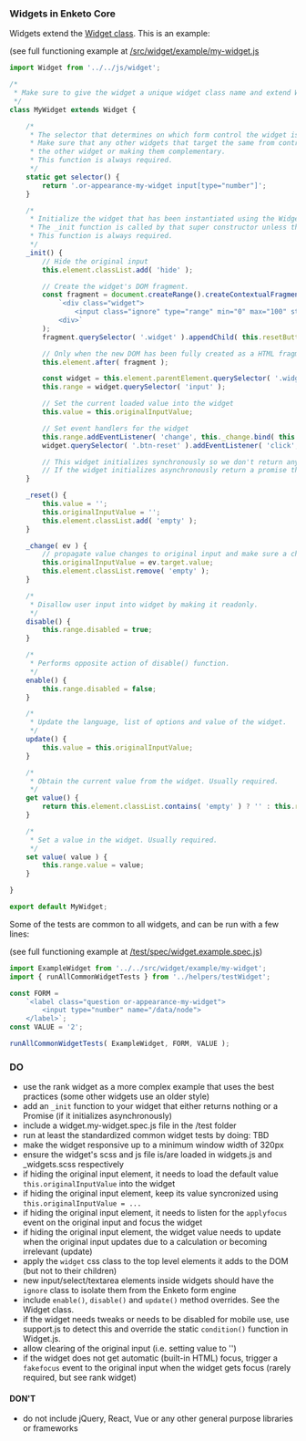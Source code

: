 ### Widgets in Enketo Core

Widgets extend the [Widget class](../src/js/widget.js). This is an example:

(see full functioning example at [/src/widget/example/my-widget.js](../src/widget/example/my-widget.js)
```js
import Widget from '../../js/widget';

/*
 * Make sure to give the widget a unique widget class name and extend Widget.
 */
class MyWidget extends Widget {

    /*
     * The selector that determines on which form control the widget is instantiated. 
     * Make sure that any other widgets that target the same from control are not interfering with this widget by disabling
     * the other widget or making them complementary.
     * This function is always required.
     */
    static get selector() {
        return '.or-appearance-my-widget input[type="number"]';
    }

    /*
     * Initialize the widget that has been instantiated using the Widget (super) constructor.
     * The _init function is called by that super constructor unless that constructor is overridden.
     * This function is always required.
     */
    _init() {
        // Hide the original input
        this.element.classList.add( 'hide' );

        // Create the widget's DOM fragment.
        const fragment = document.createRange().createContextualFragment(
            `<div class="widget">
                <input class="ignore" type="range" min="0" max="100" step="1"/>
            <div>`
        );
        fragment.querySelector( '.widget' ).appendChild( this.resetButtonHtml );

        // Only when the new DOM has been fully created as a HTML fragment, we append it.
        this.element.after( fragment );

        const widget = this.element.parentElement.querySelector( '.widget' );
        this.range = widget.querySelector( 'input' );

        // Set the current loaded value into the widget
        this.value = this.originalInputValue;

        // Set event handlers for the widget
        this.range.addEventListener( 'change', this._change.bind( this ) );
        widget.querySelector( '.btn-reset' ).addEventListener( 'click', this._reset.bind( this ) );

        // This widget initializes synchronously so we don't return anything.
        // If the widget initializes asynchronously return a promise that resolves to `this`.
    }

    _reset() {
        this.value = '';
        this.originalInputValue = '';
        this.element.classList.add( 'empty' );
    }

    _change( ev ) {
        // propagate value changes to original input and make sure a change event is fired
        this.originalInputValue = ev.target.value;
        this.element.classList.remove( 'empty' );
    }

    /*
     * Disallow user input into widget by making it readonly.
     */
    disable() {
        this.range.disabled = true;
    }

    /*
     * Performs opposite action of disable() function.
     */
    enable() {
        this.range.disabled = false;
    }

    /*
     * Update the language, list of options and value of the widget.
     */
    update() {
        this.value = this.originalInputValue;
    }

    /*
     * Obtain the current value from the widget. Usually required.
     */
    get value() {
        return this.element.classList.contains( 'empty' ) ? '' : this.range.value;
    }

    /*
     * Set a value in the widget. Usually required.
     */
    set value( value ) {
        this.range.value = value;
    }

}

export default MyWidget;
```

Some of the tests are common to all widgets, and can be run with a few lines:

(see full functioning example at [/test/spec/widget.example.spec.js](../test/spec/widget.example.spec.js))
```js
import ExampleWidget from '../../src/widget/example/my-widget';
import { runAllCommonWidgetTests } from '../helpers/testWidget';

const FORM = 
    `<label class="question or-appearance-my-widget">
        <input type="number" name="/data/node">
    </label>`;
const VALUE = '2';

runAllCommonWidgetTests( ExampleWidget, FORM, VALUE );
```

### DO

* use the rank widget as a more complex example that uses the best practices (some other widgets use an older style)
* add an `_init` function to your widget that either returns nothing or a Promise (if it initializes asynchronously)
* include a widget.my-widget.spec.js file in the /test folder
* run at least the standardized common widget tests by doing: TBD
* make the widget responsive up to a minimum window width of 320px
* ensure the widget's scss and js file is/are loaded in widgets.js and _widgets.scss respectively
* if hiding the original input element, it needs to load the default value `this.originalInputValue` into the widget
* if hiding the original input element, keep its value  syncronized using `this.originalInputValue = ...`
* if hiding the original input element, it needs to listen for the `applyfocus` event on the original input and focus the widget
* if hiding the original input element, the widget value needs to update when the original input updates due to a calculation or becoming irrelevant (update)
* apply the `widget` css class to the top level elements it adds to the DOM (but not to their children)
* new input/select/textarea elements inside widgets should have the `ignore` class to isolate them from the Enketo form engine
* include `enable()`, `disable()` and `update()` method overrides. See the Widget class.
* if the widget needs tweaks or needs to be disabled for mobile use, use support.js to detect this and override the static `condition()` function in Widget.js.
* allow clearing of the original input (i.e. setting value to '')
* if the widget does not get automatic (built-in HTML) focus, trigger a `fakefocus` event to the original input when the widget gets focus (rarely required, but see rank widget)

#### DON'T

* do not include jQuery, React, Vue or any other general purpose libraries or frameworks